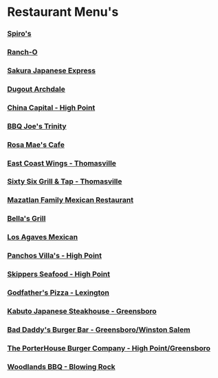 # Restaurant Menu's <br>

### [Spiro's](https://chuckbyrum2.github.io/spiros) 
### [Ranch-O](https://chuckbyrum2.github.io/rancho) 
### [Sakura Japanese Express](https://chuckbyrum2.github.io/sakura)
### [Dugout Archdale](https://www.dugoutarchdale.com/menu) 
### [China Capital - High Point](https://chuckbyrum2.github.io/chinacapital)
### [BBQ Joe's Trinity](https://www.bbqjoes.com/)
### [Rosa Mae's Cafe](https://www.rosamaescafe.com/menu.html) 
### [East Coast Wings - Thomasville](https://eastcoastwings.olo.com/menu/east-coast-wings-grill-thomasville-nc/) 
### [Sixty Six Grill & Tap - Thomasville](https://www.sixtysixgrillandtap.com/menu) 
### [Mazatlan Family Mexican Restaurant](http://www.mazatlanthomasville.com/) 
### [Bella's Grill](https://chuckbyrum2.github.io/bella)
### [Los Agaves Mexican](https://chuckbyrum2.github.io/losagaves)
### [Panchos Villa's - High Point](http://www.mypanchovillas.com/food-menu)
### [Skippers Seafood - High Point](https://chuckbyrum2.github.io/skippers)
### [Godfather's Pizza - Lexington](https://www.godfathers.com/home)

### [Kabuto Japanese Steakhouse - Greensboro](https://www.kabutosteakhouse.com/)
### [Bad Daddy's Burger Bar - Greensboro/Winston Salem](https://www.baddaddysburgerbar.com)
### [The PorterHouse Burger Company - High Point/Greensboro](https://www.porterhouseburgerco.com)

### [Woodlands BBQ - Blowing Rock](https://www.woodlandsbbq.com/)<br>

